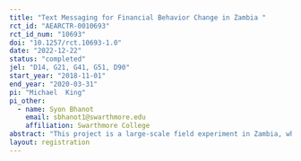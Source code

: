 ```yaml
---
title: "Text Messaging for Financial Behavior Change in Zambia "
rct_id: "AEARCTR-0010693"
rct_id_num: "10693"
doi: "10.1257/rct.10693-1.0"
date: "2022-12-22"
status: "completed"
jel: "D14, G21, G41, G51, D90"
start_year: "2018-11-01"
end_year: "2020-03-31"
pi: "Michael  King"
pi_other:
  - name: Syon Bhanot
    email: sbhanot1@swarthmore.edu
    affiliation: Swarthmore College
abstract: "This project is a large-scale field experiment in Zambia, which uses a multi-armed text-messaging intervention with ~80,000 households to: 1) identify the behavioral barriers that lead to low engagement with formal financial services amongst those using the services; and 2) test strategies to help people overcome those barriers to increase engagement and financial security. The experiment will provide some of the first evidence on the impact of conversational, two-way text messaging designed to encourage savings and improve loan repayment behaviors through Q&A capabilities and efforts to enhance trust in formal financial products."
layout: registration
---
```


